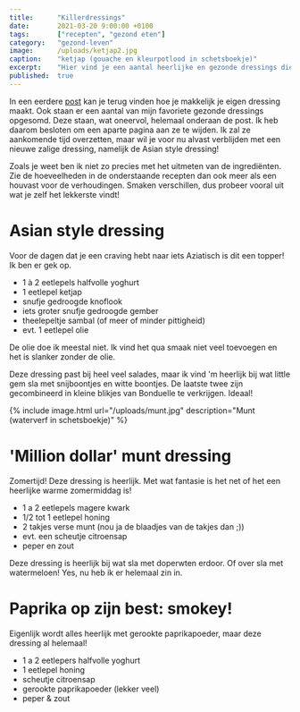 ```yaml
---
title:      "Killerdressings"
date:       2021-03-20 9:00:00 +0100
tags:       ["recepten", "gezond eten"]
category:   "gezond-leven"
image:      /uploads/ketjap2.jpg
caption:    "ketjap (gouache en kleurpotlood in schetsboekje)"
excerpt:    "Hier vind je een aantal heerlijke en gezonde dressings die het verdienen om in het zonnetje gezet te worden!"
published:  true
---
```


In een eerdere [post](/gezond-leven/2021/02/10/dressings.html) kan je terug vinden hoe je makkelijk je eigen dressing maakt. Ook staan er een aantal van mijn favoriete gezonde dressings opgesomd. Deze staan, wat oneervol, helemaal onderaan de post. Ik heb daarom besloten om een aparte pagina aan ze te wijden. Ik zal ze aankomende tijd overzetten, maar wil je voor nu alvast verblijden met een nieuwe zalige dressing, namelijk de Asian style dressing!

Zoals je weet ben ik niet zo precies met het uitmeten van de ingrediënten. Zie de hoeveelheden in de onderstaande recepten dan ook meer als een houvast voor de verhoudingen. Smaken verschillen, dus probeer vooral uit wat je zelf het lekkerste vindt!

# Asian style dressing

Voor de dagen dat je een craving hebt naar iets Aziatisch is dit een topper! Ik ben er gek op.

- 1 à 2 eetlepels halfvolle yoghurt
- 1 eetlepel ketjap
- snufje gedroogde knoflook
- iets groter snufje gedroogde gember
- theelepeltje sambal (of meer of minder pittigheid)
- evt. 1 eetlepel olie

De olie doe ik meestal niet. Ik vind het qua smaak niet veel toevoegen en het is slanker zonder de olie.

Deze dressing past bij heel veel salades, maar ik vind 'm heerlijk bij wat little gem sla met snijboontjes en witte boontjes. De laatste twee zijn gecombineerd in kleine blikjes van Bonduelle te verkrijgen. Ideaal!

{% include image.html url="/uploads/munt.jpg" description="Munt (waterverf in schetsboekje)" %}

# 'Million dollar' munt dressing

Zomertijd! Deze dressing is heerlijk. Met wat fantasie is het net of het een heerlijke warme zomermiddag is!

- 1 a 2 eetlepels magere kwark
- 1/2 tot 1 eetlepel honing
- 2 takjes verse munt (nou ja de blaadjes van de takjes dan ;))
- evt. een scheutje citroensap
- peper en zout

Deze dressing is heerlijk bij wat sla met doperwten erdoor. Of over sla met watermeloen! Yes, nu heb ik er helemaal zin in.

# Paprika op zijn best: smokey!

Eigenlijk wordt alles heerlijk met gerookte paprikapoeder, maar deze dressing al helemaal!

- 1 a 2 eetlepers halfvolle yoghurt
- 1 eetlepel honing
- scheutje citroensap
- gerookte paprikapoeder (lekker veel)
- peper & zout
